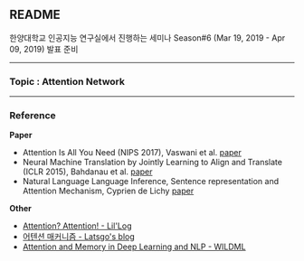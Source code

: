 
## README  
한양대학교 인공지능 연구실에서 진행하는 세미나  Season#6 (Mar 19, 2019 - Apr 09, 2019) 발표 준비  

---
### Topic : Attention Network  
---

### Reference  
**Paper**  
- Attention Is All You Need (NIPS 2017), Vaswani et al. [paper](https://arxiv.org/abs/1706.03762)  
- Neural Machine Translation by Jointly Learning to Align and Translate (ICLR 2015), Bahdanau et al. [paper](https://arxiv.org/abs/1409.0473)  
- Natural Language Language Inference, Sentence representation and Attention Mechanism, Cyprien de Lichy [paper](https://cs224d.stanford.edu/reports/Lichy.pdf)  

**Other**  
- [Attention? Attention! - Lil'Log](https://lilianweng.github.io/lil-log/2018/06/24/attention-attention.html)  
- [어텐션 매커니즘 - Latsgo's blog](https://ratsgo.github.io/from%20frequency%20to%20semantics/2017/10/06/attention/)  
- [Attention and Memory in Deep Learning and NLP - WILDML](http://www.wildml.com/2016/01/attention-and-memory-in-deep-learning-and-nlp/)  

<!--stackedit_data:
eyJoaXN0b3J5IjpbLTIxMjE4MTIwNDhdfQ==
-->